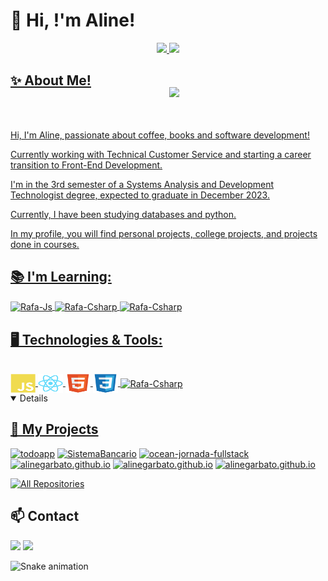 # 👋 Hi, !'m Aline!

<div align="center">
  <a href="https://github.com/alinegarbato">
  <img height="180em" src="https://github-readme-stats.vercel.app/api/top-langs/?username=alinegarbato&layout=compact&langs_count=7&theme=dracula"/>
  <img height="180em" src="https://github-readme-stats.vercel.app/api?username=alinegarbato&show_icons=true&theme=dracula&include_all_commits=true&count_private=true"/>
</div>
  
##  ✨ About Me!
  
<img align="right" width="250px" style="margin-top:-20px" src="https://github.com/alinegarbato/alinegarbato/blob/main/octocat-1679669901194.png">

</br>
</br>

<div dsplay="inline-block">
  
Hi, I'm Aline, passionate about coffee, books and software development! 

Currently working with Technical Customer Service and starting a career transition to Front-End Development.

I'm in the 3rd semester of a Systems Analysis and Development Technologist degree, expected to graduate in December 2023.
  
Currently, I have been studying databases and python.
  
In my profile, you will find personal projects, college projects, and projects done in courses.
  
## 📚 I'm Learning:
  <img align="center" alt="Rafa-Js" height="30" width="40" src="https://cdn.jsdelivr.net/gh/devicons/devicon/icons/python/python-original.svg" />
  <img align="center" alt="Rafa-Csharp" height="30" width="40" src="https://cdn.jsdelivr.net/gh/devicons/devicon/icons/mysql/mysql-original.svg" />
  <img align="center" alt="Rafa-Csharp" height="30" width="40" src="https://cdn.jsdelivr.net/gh/devicons/devicon/icons/git/git-original.svg" />

## 🖥️ Technologies & Tools:
<div style="display: inline_block"><br>
  <img align="center" alt="Rafa-Js" height="30" width="40" src="https://raw.githubusercontent.com/devicons/devicon/master/icons/javascript/javascript-plain.svg">
  <img align="center" alt="Rafa-React" height="30" width="40" src="https://raw.githubusercontent.com/devicons/devicon/master/icons/react/react-original.svg">
  <img align="center" alt="Rafa-HTML" height="30" width="40" src="https://raw.githubusercontent.com/devicons/devicon/master/icons/html5/html5-original.svg">
  <img align="center" alt="Rafa-CSS" height="30" width="40" src="https://raw.githubusercontent.com/devicons/devicon/master/icons/css3/css3-original.svg">
  <img align="center" alt="Rafa-Csharp" height="30" width="40" src="https://cdn.jsdelivr.net/gh/devicons/devicon/icons/git/git-original.svg" />
</div>
  
  <details open> 
  <summary><h2>📘 My Projects</h2></summary>

  <!-- Repo info cards - https://github.com/anuraghazra/github-readme-stats -->
  <!-- Small repo cards (fork) - https://github.com/DenverCoder1/github-readme-stats -->
  <p align="left">
    <a href="https://github.com/alinegarbato/todoapp"><img width="278" src="https://denvercoder1-github-readme-stats.vercel.app/api/pin?username=alinegarbato&repo=todoapp&theme=react&bg_color=1F222E&title_color=F85D7F&hide_border=true&icon_color=F8D866&show_icons=false" alt="todoapp"></a>
    <a href="https://github.com/alinegarbato/SistemaBancario"><img width="278" src="https://denvercoder1-github-readme-stats.vercel.app/api/pin/?username=alinegarbato&repo=SistemaBancario&bg_color=1F222E&title_color=F85D7F&hide_border=true&icon_color=F8D866&show_icons=false" alt="SistemaBancario"></a>
    <a href="https://github.com/alinegarbato/ocean-jornada-fullstack"><img width="278" src="https://denvercoder1-github-readme-stats.vercel.app/api/pin?username=alinegarbato&repo=ocean-jornada-fullstack&theme=react&bg_color=1F222E&title_color=F85D7F&hide_border=true&icon_color=F8D866&show_icons=false" alt="ocean-jornada-fullstack"></a>
    <a href="https://github.com/alinegarbato/alinegarbato.github.io"><img width="278" src="https://denvercoder1-github-readme-stats.vercel.app/api/pin/?username=alinegarbato&repo=alinegarbato.github.io&theme=react&bg_color=1F222E&title_color=F85D7F&hide_border=true&icon_color=F8D866&show_icons=false" alt="alinegarbato.github.io"></a>
    <a href="https://github.com/alinegarbato/Desafios_Banco_Pan_Java_Developer"><img width="278" src="https://denvercoder1-github-readme-stats.vercel.app/api/pin/?username=alinegarbato&repo=Desafios_Banco_Pan_Java_Developer&theme=react&bg_color=1F222E&title_color=F85D7F&hide_border=true&icon_color=F8D866&show_icons=false" alt="alinegarbato.github.io"></a>
    <a href="https://github.com/alinegarbato/Java_Capgemini_Study_Project"><img width="278" src="https://denvercoder1-github-readme-stats.vercel.app/api/pin/?username=alinegarbato&repo=Java_Capgemini_Study_Project&theme=react&bg_color=1F222E&title_color=F85D7F&hide_border=true&icon_color=F8D866&show_icons=false" alt="alinegarbato.github.io"></a>
   </p>

  <a href="https://github.com/alinegarbato?tab=repositories&sort=stargazers"><img alt="All Repositories" title="All Repositories" src="https://custom-icon-badges.demolab.com/badge/-Click%20Here%20For%20All%20My%20Repos-1F222E?style=for-the-badge&logoColor=white&logo=repo"/></a>
</details>

  
  ## 📫 Contact
 
<div> 
  <a href = "mailto:aline.p.garbato@gmail.com@gmail.com"><img src="https://img.shields.io/badge/-Gmail-%23333?style=for-the-badge&logo=gmail&logoColor=white" target="_blank"></a>
  <a href="https://www.linkedin.com/in/aline-garbato" target="_blank"><img src="https://img.shields.io/badge/-LinkedIn-%230077B5?style=for-the-badge&logo=linkedin&logoColor=white" target="_blank"></a> 
 
  ![Snake animation](https://github.com/alinegarbato/alinegarbato/blob/output/github-contribution-grid-snake.svg)
 
</div>
  
  


